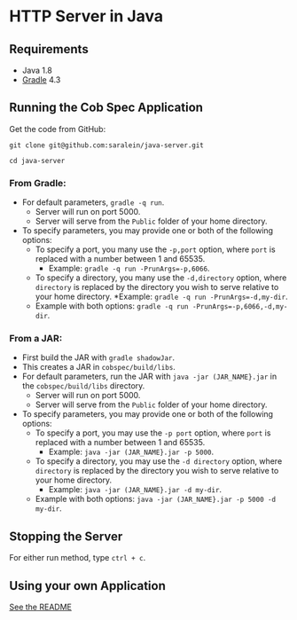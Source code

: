 # HTTP Server in Java

## Requirements

* Java 1.8
* [Gradle](https://gradle.org/) 4.3

## Running the Cob Spec Application

Get the code from GitHub:

`git clone git@github.com:saralein/java-server.git`    

`cd java-server`

### From Gradle:

* For default parameters, `gradle -q run`.
    * Server will run on port 5000.
    * Server will serve from the `Public` folder of your home directory.
* To specify parameters, you may provide one or both of the following options:
    * To specify a port, you many use the `-p,port` option, where `port` is replaced with a number between 1 and 65535.
        * Example: `gradle -q run -PrunArgs=-p,6066`.
    * To specify a directory, you many use the `-d,directory` option, where `directory` is replaced by the directory you wish to serve relative to your home directory.
        *Example: `gradle -q run -PrunArgs=-d,my-dir`.
    * Example with both options: `gradle -q run -PrunArgs=-p,6066,-d,my-dir`.

### From a JAR:

* First build the JAR with `gradle shadowJar`.
* This creates a JAR in `cobspec/build/libs`.
* For default parameters, run the JAR with `java -jar (JAR_NAME}.jar` in the `cobspec/build/libs` directory.
    * Server will run on port 5000.
    * Server will serve from the `Public` folder of your home directory.
* To specify parameters, you may provide one or both of the following options:
    * To specify a port, you may use the `-p port` option, where `port` is replaced with a number between 1 and 65535.
        * Example: `java -jar (JAR_NAME}.jar -p 5000`.
    * To specify a directory, you may use the `-d directory` option, where `directory` is replaced by the directory you wish to serve relative to your home directory.
        * Example: `java -jar (JAR_NAME}.jar -d my-dir`.
    * Example with both options: `java -jar (JAR_NAME}.jar -p 5000 -d my-dir`.

## Stopping the Server

For either run method, type `ctrl + c`.

## Using your own Application

[See the README](UsingTheServer.md)